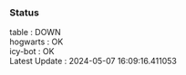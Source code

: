 ### Status


table : DOWN  
hogwarts : OK  
icy-bot : OK  
Latest Update : 2024-05-07 16:09:16.411053
